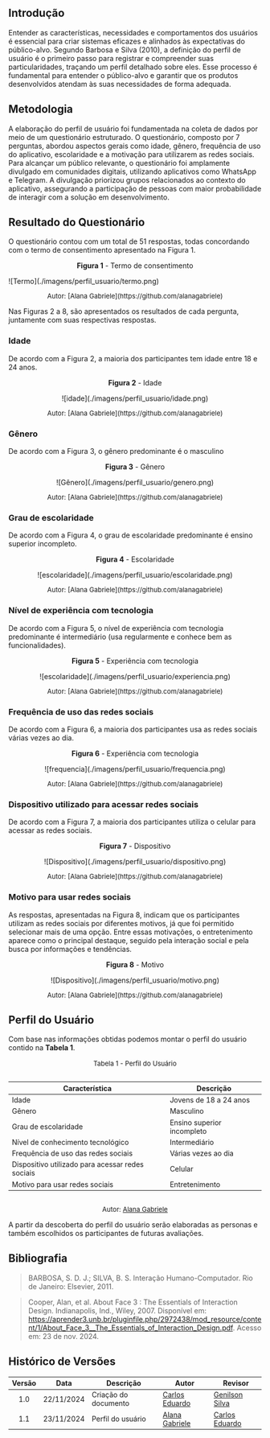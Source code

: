 ## Introdução

Entender as características, necessidades e comportamentos dos usuários é essencial para criar sistemas eficazes e alinhados às expectativas do público-alvo. Segundo Barbosa e Silva (2010), a definição do perfil de usuário é o primeiro passo para registrar e compreender suas particularidades, traçando um perfil detalhado sobre eles. Esse processo é fundamental para entender o público-alvo e garantir que os produtos desenvolvidos atendam às suas necessidades de forma adequada.

## Metodologia

A elaboração do perfil de usuário foi fundamentada na coleta de dados por meio de um questionário estruturado. O questionário, composto por 7 perguntas, abordou aspectos gerais como idade, gênero, frequência de uso do aplicativo, escolaridade e a motivação para utilizarem as redes sociais. Para alcançar um público relevante, o questionário foi amplamente divulgado em comunidades digitais, utilizando aplicativos como WhatsApp e Telegram. A divulgação priorizou grupos relacionados ao contexto do aplicativo, assegurando a participação de pessoas com maior probabilidade de interagir com a solução em desenvolvimento.

## Resultado do Questionário

O questionário contou com um total de 51 respostas, todas concordando com o termo de consentimento apresentado na Figura 1.

<p style="text-align: center"><strong> Figura 1</strong> - Termo de consentimento</p>
![Termo](./imagens/perfil_usuario/termo.png)
<font size="2"><p style="text-align: center"> Autor:  [Alana Gabriele](https://github.com/alanagabriele)  </p></font>

Nas Figuras 2 a 8, são apresentados os resultados de cada pergunta, juntamente com suas respectivas respostas.

### Idade

De acordo com a Figura 2, a maioria dos participantes tem idade entre 18 e 24 anos.

<p style="text-align: center"><strong> Figura 2</strong> - Idade</p>
<center>![idade](./imagens/perfil_usuario/idade.png)</center>
<font size="2"><p style="text-align: center"> Autor:  [Alana Gabriele](https://github.com/alanagabriele)  </p></font>

### Gênero

De acordo com a Figura 3, o gênero predominante é o masculino

<p style="text-align: center"><strong> Figura 3</strong> - Gênero</p>
<center>![Gênero](./imagens/perfil_usuario/genero.png)</center>
<font size="2"><p style="text-align: center"> Autor:  [Alana Gabriele](https://github.com/alanagabriele)  </p></font>

### Grau de escolaridade

De acordo com a Figura 4, o grau de escolaridade predominante é ensino superior incompleto.

<p style="text-align: center"><strong> Figura 4</strong> - Escolaridade</p>
<center>![escolaridade](./imagens/perfil_usuario/escolaridade.png)</center>
<font size="2"><p style="text-align: center"> Autor:  [Alana Gabriele](https://github.com/alanagabriele)  </p></font>

### Nível de experiência com tecnologia

De acordo com a Figura 5, o nível de experiência com tecnologia predominante é intermediário (usa regularmente e conhece bem as funcionalidades).

<p style="text-align: center"><strong> Figura 5</strong> - Experiência com tecnologia</p>
<center>![escolaridade](./imagens/perfil_usuario/experiencia.png)</center>
<font size="2"><p style="text-align: center"> Autor:  [Alana Gabriele](https://github.com/alanagabriele)  </p></font>

### Frequência de uso das redes sociais

De acordo com a Figura 6, a maioria dos participantes usa as redes sociais várias vezes ao dia.

<p style="text-align: center"><strong> Figura 6</strong> - Experiência com tecnologia</p>
<center>![frequencia](./imagens/perfil_usuario/frequencia.png)</center>
<font size="2"><p style="text-align: center"> Autor:  [Alana Gabriele](https://github.com/alanagabriele)  </p></font>

### Dispositivo utilizado para acessar redes sociais

De acordo com a Figura 7, a maioria dos participantes utiliza o celular para acessar as redes sociais.

<p style="text-align: center"><strong> Figura 7</strong> - Dispositivo</p>
<center>![Dispositivo](./imagens/perfil_usuario/dispositivo.png)</center>
<font size="2"><p style="text-align: center"> Autor:  [Alana Gabriele](https://github.com/alanagabriele)  </p></font>

### Motivo para usar redes sociais

As respostas, apresentadas na Figura 8, indicam que os participantes utilizam as redes sociais por diferentes motivos, já que foi permitido selecionar mais de uma opção. Entre essas motivações, o entretenimento aparece como o principal destaque, seguido pela interação social e pela busca por informações e tendências.

<p style="text-align: center"><strong> Figura 8</strong> - Motivo</p>
<center>![Dispositivo](./imagens/perfil_usuario/motivo.png)</center>
<font size="2"><p style="text-align: center"> Autor:  [Alana Gabriele](https://github.com/alanagabriele)  </p></font>

## Perfil do Usuário

Com base nas informações obtidas podemos montar o perfil do usuário contido na **Tabela 1**.

<font size="2"><p style="text-align: center"> Tabela 1 - Perfil do Usuário </p></font>

<div style="display: table; margin: auto;">

| Característica                                   | Descrição                  |
| ------------------------------------------------ | -------------------------- |
| Idade                                            | Jovens de 18 a 24 anos     |
| Gênero                                           | Masculino                  |
| Grau de escolaridade                             | Ensino superior incompleto |
| Nível de conhecimento tecnológico                | Intermediário              |
| Frequência de uso das redes sociais              | Várias vezes ao dia        |
| Dispositivo utilizado para acessar redes sociais | Celular                    |
| Motivo para usar redes sociais                   | Entretenimento             |

</div>

<font size="2"><p style="text-align: center"> Autor: [Alana Gabriele](https://github.com/alanagabriele) </p></font>

A partir da descoberta do perfil do usuário serão elaboradas as personas e também escolhidos os participantes de futuras avaliações.

## Bibliografia

> BARBOSA, S. D. J.; SILVA, B. S. Interação Humano-Computador. Rio de Janeiro: Elsevier, 2011. <br>

> Cooper, Alan, et al. About Face 3 : The Essentials of Interaction Design. Indianapolis, Ind., Wiley, 2007. Disponível em: https://aprender3.unb.br/pluginfile.php/2972438/mod_resource/content/1/About_Face_3__The_Essentials_of_Interaction_Design.pdf. Acesso em: 23 de nov. 2024. <br>

## Histórico de Versões

| Versão | Data       | Descrição            | Autor                                              | Revisor                                          |
| :----: | ---------- | -------------------- | -------------------------------------------------- | ------------------------------------------------ |
|  1.0   | 22/11/2024 | Criação do documento | [Carlos Eduardo](https://github.com/dudupaz)       | [Genilson Silva](https://github.com/GenilsonJrs) |
|  1.1   | 23/11/2024 | Perfil do usuário    | [Alana Gabriele](https://github.com/alanagabriele) | [Carlos Eduardo](https://github.com/dudupaz)     |
